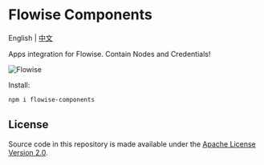 <!-- markdownlint-disable MD030 -->

# Flowise Components

English | [中文](./README-ZH.md)

Apps integration for Flowise. Contain Nodes and Credentials!

![Flowise](https://github.com/FlowiseAI/Flowise/blob/main/images/flowise.gif?raw=true)

Install:

```bash
npm i flowise-components
```

## License

Source code in this repository is made available under the [Apache License Version 2.0](https://github.com/FlowiseAI/Flowise/blob/master/LICENSE.md).
